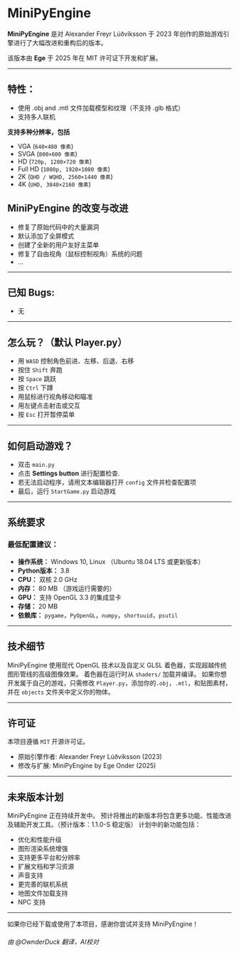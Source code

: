 # MiniPyEngine
**MiniPyEngine** 是对 Alexander Freyr Lúðvíksson 于 2023 年创作的原始游戏引擎进行了大幅改进和重构后的版本。

该版本由 **Ege** 于 2025 年在 MIT 许可证下开发和扩展。

---

## 特性：
- 使用 .obj and .mtl 文件加载模型和纹理（不支持 .glb 格式）
- 支持多人联机

**支持多种分辨率，包括**
- VGA (`640×480 像素`)
- SVGA (`800×600 像素`)
- HD (`720p, 1280×720 像素`)
- Full HD (`1080p, 1920×1080 像素`)
- 2K (`QHD / WQHD, 2560×1440 像素`)
- 4K (`UHD, 3840×2160 像素`) 

## MiniPyEngine 的改变与改进
- 修复了原始代码中的大量漏洞
- 默认添加了全屏模式
- 创建了全新的用户友好主菜单
- 修复了自由视角（鼠标控制视角）系统的问题
- ...

---

## 已知 Bugs:
- 无
  
---

## 怎么玩？（默认 Player.py）
- 用 `WASD` 控制角色前进、左移、后退、右移
- 按住 `Shift` 奔跑
- 按 `Space` 跳跃
- 按 `Ctrl` 下蹲
- 用鼠标进行视角移动和瞄准
- 用左键点击射击或交互
- 按 `Esc` 打开暂停菜单

---

## 如何启动游戏？

- 双击 `main.py`
- 点击 **Settings button** 进行配置检查. 
- 若无法启动程序，请用文本编辑器打开 `config` 文件并检查配置项
- 最后，运行 `StartGame.py` 启动游戏

---

## 系统要求

### 最低配置建议：
- **操作系统：** Windows 10, Linux （Ubuntu 18.04 LTS 或更新版本）
- **Python版本：** 3.8  
- **CPU：** 双核 2.0 GHz  
- **内存：** 80 MB （游戏运行需要的）
- **GPU：** 支持 OpenGL 3.3 的集成显卡
- **存储：** 20 MB
- **依赖库：** `pygame`，`PyOpenGL`，`numpy`，`shortuuid`，`psutil`

---

## 技术细节

MiniPyEngine 使用现代 OpenGL 技术以及自定义 GLSL 着色器，实现超越传统图形管线的高级图像效果。
着色器在运行时从 `shaders/` 加载并编译。
如果你想开发属于自己的游戏，只需修改 `Player.py`，添加你的`.obj`，`.mtl`，和贴图素材，并在 `objects` 文件夹中定义你的物体。





---

## 许可证

本项目遵循 `MIT` 开源许可证。

- 原始引擎作者: Alexander Freyr Lúðvíksson (2023)  
- 修改与扩展: MiniPyEngine by Ege Onder (2025)

---

## 未来版本计划

MiniPyEngine 正在持续开发中。
预计将推出的新版本将包含更多功能、性能改进及辅助开发工具。（预计版本：1.1.0-S 稳定版）
计划中的新功能包括：

- 优化和性能升级
- 图形渲染系统增强
- 支持更多平台和分辨率
- 扩展文档和学习资源
- 声音支持
- 更完善的联机系统
- 地图文件加载支持
- NPC 支持
---

如果你已经下载或使用了本项目，感谢你尝试并支持 MiniPyEngine！

###### 由 @OwnderDuck 翻译，AI校对
